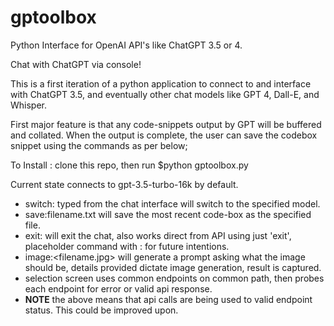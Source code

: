 # gptoolbox
Python Interface for OpenAI API's like ChatGPT 3.5 or 4.

Chat with ChatGPT via console!

This is a first iteration of a python application to connect to and interface with ChatGPT 3.5, and eventually other chat models like GPT 4, Dall-E, and Whisper.

First major feature is that any code-snippets output by GPT will be buffered and collated.  When the output is complete, the user can save the codebox snippet using the commands as per below;

To Install : clone this repo, then run $python gptoolbox.py

Current state connects to gpt-3.5-turbo-16k by default.
- switch:<gpt-model> typed from the chat interface will switch to the specified model.
- save:filename.txt will save the most recent code-box as the specified file.
- exit: will exit the chat, also works direct from API using just 'exit', placeholder command with : for future intentions.
- image:<filename.jpg> will generate a prompt asking what the image should be, details provided dictate image generation, result is captured.
- selection screen uses common endpoints on common path, then probes each endpoint for error or valid api response.  
- **NOTE** the above means that api calls are being used to valid endpoint status.  This could be improved upon.
